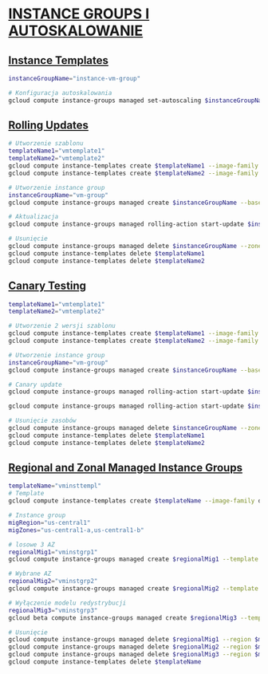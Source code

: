 # [INSTANCE GROUPS I AUTOSKALOWANIE](https://szkolachmury.pl/google-cloud-platform-droga-architekta/tydzien-5-instance-groups-i-autoskalowanie/)


## [Instance Templates](https://szkolachmury.pl/google-cloud-platform-droga-architekta/tydzien-5-instance-groups-i-autoskalowanie/instance-templates-hands-on/)
```bash
instanceGroupName="instance-vm-group"

# Konfiguracja autoskalowania
gcloud compute instance-groups managed set-autoscaling $instanceGroupName --min-num-replicas 5 --max-num-replicas 10 --zone=us-central1-a
```

## [Rolling Updates](https://szkolachmury.pl/google-cloud-platform-droga-architekta/tydzien-5-instance-groups-i-autoskalowanie/rolling-updates-hands-on/)
```bash
# Utworzenie szablonu
templateName1="vmtemplate1"
templateName2="vmtemplate2"
gcloud compute instance-templates create $templateName1 --image-family debian-9 --image-project debian-cloud --machine-type=f1-micro
gcloud compute instance-templates create $templateName2 --image-family debian-10 --image-project debian-cloud --machine-type=f1-micro

# Utworzenie instance group
instanceGroupName="vm-group"
gcloud compute instance-groups managed create $instanceGroupName --base-instance-name=$instanceGroupName --template=$templateName1 --size=5 --zone=us-central1-a

# Aktualizacja
gcloud compute instance-groups managed rolling-action start-update $instanceGroupName --version template=$templateName2 --max-unavailable 2 --zone=us-central1-a

# Usunięcie
gcloud compute instance-groups managed delete $instanceGroupName --zone=us-central1-a
gcloud compute instance-templates delete $templateName1
gcloud compute instance-templates delete $templateName2
```

## [Canary Testing](https://szkolachmury.pl/google-cloud-platform-droga-architekta/tydzien-5-instance-groups-i-autoskalowanie/canary-testing-hands-on/)
```bash
templateName1="vmtemplate1"
templateName2="vmtemplate2"

# Utworzenie 2 wersji szablonu
gcloud compute instance-templates create $templateName1 --image-family debian-9 --image-project debian-cloud --machine-type=f1-micro
gcloud compute instance-templates create $templateName2 --image-family debian-10 --image-project debian-cloud --machine-type=f1-micro

# Utworzenie instance group
instanceGroupName="vm-group"
gcloud compute instance-groups managed create $instanceGroupName --base-instance-name=$instanceGroupName --template=$templateName1 --size=4 --zone=us-central1-a

# Canary update
gcloud compute instance-groups managed rolling-action start-update $instanceGroupName --version template=$templateName1 --canary-version template=$templateName2,target-size=50% --zone us-central1-a

gcloud compute instance-groups managed rolling-action start-update $instanceGroupName --version template=$templateName2 --max-unavailable 100% --zone=us-central1-a

# Usunięcie zasobów
gcloud compute instance-groups managed delete $instanceGroupName --zone=us-central1-a
gcloud compute instance-templates delete $templateName1
gcloud compute instance-templates delete $templateName2
```

## [Regional and Zonal Managed Instance Groups](https://szkolachmury.pl/google-cloud-platform-droga-architekta/tydzien-5-instance-groups-i-autoskalowanie/regional-and-zonal-managed-instance-groups-hands-on/)
```bash
templateName="vminsttempl"
# Template
gcloud compute instance-templates create $templateName --image-family debian-9 --image-project debian-cloud --machine-type=f1-micro

# Instance group
migRegion="us-central1"
migZones="us-central1-a,us-central1-b"

# losowe 3 AZ
regionalMig1="vminstgrp1"
gcloud compute instance-groups managed create $regionalMig1 --template $templateName --base-instance-name $templateName --size 3 --region $migRegion

# Wybrane AZ
regionalMig2="vminstgrp2"
gcloud compute instance-groups managed create $regionalMig2 --template $templateName --base-instance-name $templateName --size 3 --zones $migZones

# Wyłączenie modelu redystrybucji
regionalMig3="vminstgrp3"
gcloud beta compute instance-groups managed create $regionalMig3 --template $templateName --base-instance-name $templateName --size 3 --zones $migZones --instance-redistribution-type NONE

# Usunięcie
gcloud compute instance-groups managed delete $regionalMig1 --region $migRegion
gcloud compute instance-groups managed delete $regionalMig2 --region $migRegion
gcloud compute instance-groups managed delete $regionalMig3 --region $migRegion
gcloud compute instance-templates delete $templateName

```